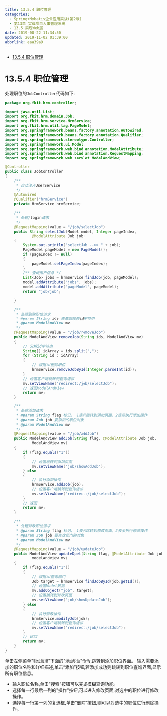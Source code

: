 ```yaml
---
title: 13.5.4 职位管理
categories: 
  - Spring+Mybatis企业应用实战(第2版)
  - 第13章 实战项目人事管理系统
  - 13.5 实现Web层
date: 2019-08-22 11:34:50
updated: 2019-11-02 01:39:00
abbrlink: eaa39a9
---
```

- [13.5.4 职位管理](/ReadingNotes/eaa39a9/#13-5-4-职位管理)

<!--more-->
<script src="https://cdn.bootcss.com/jquery/3.4.0/jquery.slim.min.js"></script>
<script>$(document).ready(function () {$(".post-body > ul:nth-child(1)").hide();});</script>

<!--end-->
<!--SSTStart-->
# 13.5.4 职位管理 #
处理职位的`JobController`代码如下:
```java
package org.fkit.hrm.controller;

import java.util.List;
import org.fkit.hrm.domain.Job;
import org.fkit.hrm.service.HrmService;
import org.fkit.hrm.util.tag.PageModel;
import org.springframework.beans.factory.annotation.Autowired;
import org.springframework.beans.factory.annotation.Qualifier;
import org.springframework.stereotype.Controller;
import org.springframework.ui.Model;
import org.springframework.web.bind.annotation.ModelAttribute;
import org.springframework.web.bind.annotation.RequestMapping;
import org.springframework.web.servlet.ModelAndView;

@Controller
public class JobController
{
	/**
	 * 自动注入UserService
	 */
	@Autowired
	@Qualifier("hrmService")
	private HrmService hrmService;

	/**
	 * 处理/login请求
	 */
	@RequestMapping(value = "/job/selectJob")
	public String selectJob(Model model, Integer pageIndex,
			@ModelAttribute Job job)
	{
		System.out.println("selectJob -->> " + job);
		PageModel pageModel = new PageModel();
		if (pageIndex != null)
		{
			pageModel.setPageIndex(pageIndex);
		}
		/** 查询用户信息 */
		List<Job> jobs = hrmService.findJob(job, pageModel);
		model.addAttribute("jobs", jobs);
		model.addAttribute("pageModel", pageModel);
		return "job/job";

	}

	/**
	 * 处理删除职位请求
	 * @param String ids 需要删除的id字符串
	 * @param ModelAndView mv
	 */
	@RequestMapping(value = "/job/removeJob")
	public ModelAndView removeJob(String ids, ModelAndView mv)
	{
		// 分解id字符串
		String[] idArray = ids.split(",");
		for (String id : idArray)
		{
			// 根据id删除职位
			hrmService.removeJobById(Integer.parseInt(id));
		}
		// 设置客户端跳转到查询请求
		mv.setViewName("redirect:/job/selectJob");
		// 返回ModelAndView
		return mv;
	}

	/**
	 * 处理添加请求
	 * @param String flag 标记， 1表示跳转到添加页面，2表示执行添加操作
	 * @param Job job 要添加的职位对象
	 * @param ModelAndView mv
	 */
	@RequestMapping(value = "/job/addJob")
	public ModelAndView addJob(String flag, @ModelAttribute Job job,
			ModelAndView mv)
	{
		if (flag.equals("1"))
		{
			// 设置跳转到添加页面
			mv.setViewName("job/showAddJob");
		} else
		{
			// 执行添加操作
			hrmService.addJob(job);
			// 设置客户端跳转到查询请求
			mv.setViewName("redirect:/job/selectJob");
		}
		// 返回
		return mv;
	}

	/**
	 * 处理修改职位请求
	 * @param String flag 标记， 1表示跳转到修改页面，2表示执行修改操作
	 * @param Job job 要修改部门的对象
	 * @param ModelAndView mv
	 */
	@RequestMapping(value = "/job/updateJob")
	public ModelAndView updateDpet(String flag, @ModelAttribute Job job,
			ModelAndView mv)
	{
		if (flag.equals("1"))
		{
			// 根据id查询部门
			Job target = hrmService.findJobById(job.getId());
			// 设置Model数据
			mv.addObject("job", target);
			// 设置跳转到修改页面
			mv.setViewName("job/showUpdateJob");
		} else
		{
			// 执行修改操作
			hrmService.modifyJob(job);
			// 设置客户端跳转到查询请求
			mv.setViewName("redirect:/job/selectJob");
		}
		// 返回
		return mv;
	}
}
```
单击左侧菜单"`职位管理`"下面的"`添加职位`"命令,跳转到添加职位界面。
输入需要添加的职位名称和详细描述,单击“添加”按钮,若添加成功则跳转到职位査询界面,显示所有职位信息。
- 输入职位名称,单击"搜索"按钮可以完成模糊查询功能。
- 选择每一行最后一列的"操作"按钮,可以进入修改页面,对选中的职位进行修改操作。
- 选择每一行第一列的复选框,单击"删除"按钮,则可以对选中的职位进行删除操作。

<!--SSTStop-->

